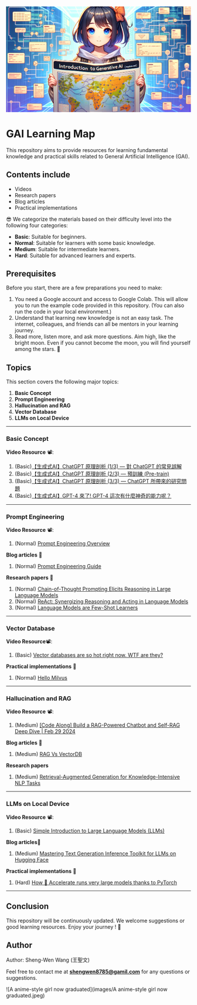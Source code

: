 ![A revised anime-style illustration for a README.md cover](images/A%20revised%20anime-style%20illustration%20for%20a%20README.md%20cover.jpeg)

# GAI Learning Map

This repository aims to provide resources for learning fundamental knowledge and practical skills related to General Artificial Intelligence (GAI).


## Contents include
- Videos
- Research papers
- Blog articles
- Practical implementations

😎 We categorize the materials based on their difficulty level into the following four categories:
- **Basic**: Suitable for beginners.
- **Normal**: Suitable for learners with some basic knowledge.
- **Medium**: Suitable for intermediate learners.
- **Hard**: Suitable for advanced learners and experts.


## Prerequisites
Before you start, there are a few preparations you need to make:
1. You need a Google account and access to Google Colab. This will allow you to run the example code provided in this repository.
   (You can also run the code in your local environment.)
2. Understand that learning new knowledge is not an easy task. The internet, colleagues, and friends can all be mentors in your learning journey.
3. Read more, listen more, and ask more questions. Aim high, like the bright moon. Even if you cannot become the moon, you will find yourself among the stars. 🚀


## Topics

This section covers the following major topics:
1. **Basic Concept**
2. **Prompt Engineering**
3. **Hallucination and RAG**
4. **Vector Database**
5. **LLMs on Local Device**

---
### Basic Concept
**Video Resource** 📽️:
1. (Basic)[【生成式AI】ChatGPT 原理剖析 (1/3) — 對 ChatGPT 的常見誤解](https://www.youtube.com/watch?v=yiY4nPOzJEg&list=PLJV_el3uVTsOePyfmkfivYZ7Rqr2nMk3W)
2. (Basic)[【生成式AI】ChatGPT 原理剖析 (2/3) — 預訓練 (Pre-train)](https://www.youtube.com/watch?v=1ah7Qsri_c8&list=PLJV_el3uVTsOePyfmkfivYZ7Rqr2nMk3W&index=2)
3. (Basic)[【生成式AI】ChatGPT 原理剖析 (3/3) — ChatGPT 所帶來的研究問題](https://www.youtube.com/watch?v=UsaZhQ9bY2k&list=PLJV_el3uVTsOePyfmkfivYZ7Rqr2nMk3W&index=3)
4. (Basic)[【生成式AI】GPT-4 來了! GPT-4 這次有什麼神奇的能力呢？](https://www.youtube.com/watch?v=kslijcrYizE&list=PLJV_el3uVTsOePyfmkfivYZ7Rqr2nMk3W&index=15)
---
### Prompt Engineering
**Video Resource** 📽️:
1. (Normal) [Prompt Engineering Overview](https://www.youtube.com/watch?v=dOxUroR57xs)

**Blog articles** 📓
1. (Normal) [Prompt Engineering Guide](https://www.promptingguide.ai/zh?fbclid=IwZXh0bgNhZW0CMTAAAR1wO1VkAqMlJQIetZJCtGKtTOLZpO-BNWrO_vgXJH9WlJzPLF_uOKtBkyQ_aem_Aab3u0Ury55dGPOQ4bs_5I8Da_PadSci4KzSgXYQMOxN5x9z_R4Fhncp_1hgFrqsyZbJaA2UO6ly8gtKLI6vRTt3)

**Research papers** 📝
1. (Normal) [Chain-of-Thought Prompting Elicits Reasoning in Large Language Models](https://arxiv.org/pdf/2201.11903)
2. (Normal) [ReAct: Synergizing Reasoning and Acting in Language Models](https://arxiv.org/pdf/2210.03629)
3. (Normal) [Language Models are Few-Shot Learners](https://arxiv.org/pdf/2005.14165)
---
### Vector Database
**Video Resource**📽️:
1. (Basic) [Vector databases are so hot right now. WTF are they?](https://www.youtube.com/watch?v=klTvEwg3oJ4)

**Practical implementations** 🤖
1. (Normal) [Hello Milvus](https://milvus.io/docs/v2.3.x/example_code.md)
---
### Hallucination and RAG
**Video Resource** 📽️:
1. (Medium) [[Code Along] Build a RAG-Powered Chatbot and Self-RAG Deep Dive | Feb 29 2024](https://www.youtube.com/watch?v=OehTJq1BtyY&t=10s)

**Blog articles** 📓
1. (Medium) [RAG Vs VectorDB](https://medium.com/@bijit211987/rag-vs-vectordb-2c8cb3e0ee52)

**Research papers**
1. (Medium) [Retrieval-Augmented Generation for Knowledge-Intensive NLP Tasks](https://arxiv.org/abs/2005.11401)
---
### LLMs on Local Device
**Video Resource** 📽️:
1. (Basic) [Simple Introduction to Large Language Models (LLMs)](https://www.youtube.com/watch?v=osKyvYJ3PRM)

**Blog articles**📓
1. (Medium) [Mastering Text Generation Inference Toolkit for LLMs on Hugging Face](https://medium.com/@marketing_novita.ai/mastering-text-generation-inference-toolkit-for-llms-on-hugging-face-c1c04438f293)

**Practical implementations** 🤖
1. (Hard) [How 🤗 Accelerate runs very large models thanks to PyTorch](https://huggingface.co/blog/accelerate-large-models)
---

## Conclusion
This repository will be continuously updated. We welcome suggestions or good learning resources. Enjoy your journey ! 🤗

## Author

Author: Sheng-Wen Wang (王聖文)

Feel free to contact me at **shengwen8785@gamil.com** for any questions or suggestions.

![A anime-style girl now graduated](images/A anime-style girl now graduated.jpeg)
